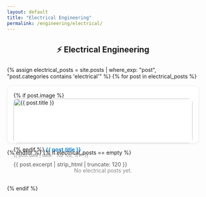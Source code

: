 ```yaml
---
layout: default
title: "Electrical Engineering"
permalink: /engineering/electrical/
---
```


<section style="max-width:900px; margin:2rem auto;">
  <h2 style="text-align:center;">⚡ Electrical Engineering</h2>
  <div style="display:grid; grid-template-columns:repeat(auto-fit,minmax(260px,1fr)); gap:1rem; margin-top:1.5rem;">
    {% assign electrical_posts = site.posts | where_exp: "post", "post.categories contains 'electrical'" %}
    {% for post in electrical_posts %}
      <article style="border:1px solid #eee; border-radius:12px; padding:1rem; background:#fff; box-shadow:0 2px 6px rgba(0,0,0,0.05);">
        {% if post.image %}
          <img src="{{ post.image | relative_url }}" alt="{{ post.title }}" style="width:100%; border-radius:10px; margin-bottom:0.5rem;">
        {% endif %}
        <a href="{{ post.url | relative_url }}" style="font-weight:600; color:#0078D7; text-decoration:none;">{{ post.title }}</a><br>
        <small style="color:#888;">{{ post.date | date: "%b %d, %Y" }}</small>
        <p style="color:#555; font-size:.9rem; margin-top:.5rem;">{{ post.excerpt | strip_html | truncate: 120 }}</p>
      </article>
    {% endfor %}
    {% if electrical_posts == empty %}
      <p style="text-align:center; color:#888;">No electrical posts yet.</p>
    {% endif %}
  </div>
</section>
